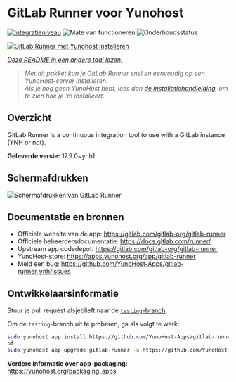 <!--
NB: Deze README is automatisch gegenereerd door <https://github.com/YunoHost/apps/tree/master/tools/readme_generator>
Hij mag NIET handmatig aangepast worden.
-->

# GitLab Runner voor Yunohost

[![Integratieniveau](https://apps.yunohost.org/badge/integration/gitlab-runner)](https://ci-apps.yunohost.org/ci/apps/gitlab-runner/)
![Mate van functioneren](https://apps.yunohost.org/badge/state/gitlab-runner)
![Onderhoudsstatus](https://apps.yunohost.org/badge/maintained/gitlab-runner)

[![GitLab Runner met Yunohost installeren](https://install-app.yunohost.org/install-with-yunohost.svg)](https://install-app.yunohost.org/?app=gitlab-runner)

*[Deze README in een andere taal lezen.](./ALL_README.md)*

> *Met dit pakket kun je GitLab Runner snel en eenvoudig op een YunoHost-server installeren.*  
> *Als je nog geen YunoHost hebt, lees dan [de installatiehandleiding](https://yunohost.org/install), om te zien hoe je 'm installeert.*

## Overzicht

GitLab Runner is a continuous integration tool to use with a GitLab instance (YNH or not).


**Geleverde versie:** 17.9.0~ynh1

## Schermafdrukken

![Schermafdrukken van GitLab Runner](./doc/screenshots/ci-cd-test-deploy-illustration_2x.png)

## Documentatie en bronnen

- Officiele website van de app: <https://gitlab.com/gitlab-org/gitlab-runner>
- Officiele beheerdersdocumentatie: <https://docs.gitlab.com/runner/>
- Upstream app codedepot: <https://gitlab.com/gitlab-org/gitlab-runner>
- YunoHost-store: <https://apps.yunohost.org/app/gitlab-runner>
- Meld een bug: <https://github.com/YunoHost-Apps/gitlab-runner_ynh/issues>

## Ontwikkelaarsinformatie

Stuur je pull request alsjeblieft naar de [`testing`-branch](https://github.com/YunoHost-Apps/gitlab-runner_ynh/tree/testing).

Om de `testing`-branch uit te proberen, ga als volgt te werk:

```bash
sudo yunohost app install https://github.com/YunoHost-Apps/gitlab-runner_ynh/tree/testing --debug
of
sudo yunohost app upgrade gitlab-runner -u https://github.com/YunoHost-Apps/gitlab-runner_ynh/tree/testing --debug
```

**Verdere informatie over app-packaging:** <https://yunohost.org/packaging_apps>
